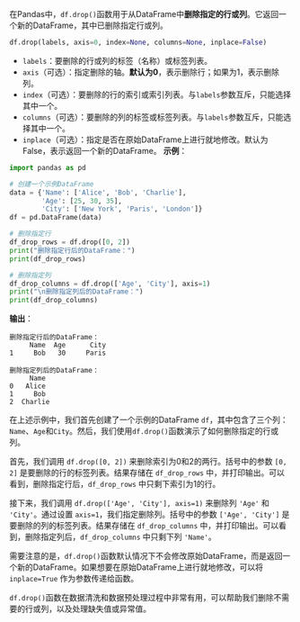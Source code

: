 在Pandas中，`df.drop()`函数用于从DataFrame中**删除指定的行或列**。它返回一个新的DataFrame，其中已删除指定行或列。
```python
df.drop(labels, axis=0, index=None, columns=None, inplace=False)
```
- `labels`：要删除的行或列的标签（名称）或标签列表。
- `axis`（可选）：指定删除的轴。**默认为0**，表示删除行；如果为1，表示删除列。
- `index`（可选）：要删除的行的索引或索引列表。与`labels`参数互斥，只能选择其中一个。
- `columns`（可选）：要删除的列的标签或标签列表。与`labels`参数互斥，只能选择其中一个。
- `inplace`（可选）：指定是否在原始DataFrame上进行就地修改。默认为False，表示返回一个新的DataFrame。
**示例**：
```python
import pandas as pd

# 创建一个示例DataFrame
data = {'Name': ['Alice', 'Bob', 'Charlie'],
        'Age': [25, 30, 35],
        'City': ['New York', 'Paris', 'London']}
df = pd.DataFrame(data)

# 删除指定行
df_drop_rows = df.drop([0, 2])
print("删除指定行后的DataFrame：")
print(df_drop_rows)

# 删除指定列
df_drop_columns = df.drop(['Age', 'City'], axis=1)
print("\n删除指定列后的DataFrame：")
print(df_drop_columns)
```

**输出**：
```
删除指定行后的DataFrame：
     Name  Age      City
1     Bob   30     Paris

删除指定列后的DataFrame：
     Name
0   Alice
1     Bob
2  Charlie
```

在上述示例中，我们首先创建了一个示例的DataFrame `df`，其中包含了三个列：`Name`、`Age`和`City`。然后，我们使用`df.drop()`函数演示了如何删除指定的行或列。

首先，我们调用 `df.drop([0, 2])` 来删除索引为0和2的两行。括号中的参数 `[0, 2]` 是要删除的行的标签列表。结果存储在 `df_drop_rows` 中，并打印输出。可以看到，删除指定行后，`df_drop_rows` 中只剩下索引为1的行。

接下来，我们调用 `df.drop(['Age', 'City'], axis=1)` 来删除列 `'Age'` 和 `'City'`。通过设置 `axis=1`，我们指定删除列。括号中的参数 `['Age', 'City']` 是要删除的列的标签列表。结果存储在 `df_drop_columns` 中，并打印输出。可以看到，删除指定列后，`df_drop_columns` 中只剩下列 `'Name'`。

需要注意的是，`df.drop()`函数默认情况下不会修改原始DataFrame，而是返回一个新的DataFrame。如果想要在原始DataFrame上进行就地修改，可以将 `inplace=True` 作为参数传递给函数。

`df.drop()`函数在数据清洗和数据预处理过程中非常有用，可以帮助我们删除不需要的行或列，以及处理缺失值或异常值。